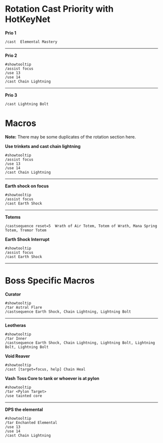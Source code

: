 # Rotation Cast Priority with HotKeyNet
**Prio 1**
```
/cast  Elemental Mastery
```

---

**Prio 2**
```
#showtooltip
/assist focus
/use 13
/use 14
/cast Chain Lightning
```
---

**Prio 3**
```
/cast Lightning Bolt
```

# Macros 
**Note:** There may be some duplicates of the rotation section here.

**Use trinkets and cast chain lightning**
```
#showtooltip
/assist focus
/use 13
/use 14
/cast Chain Lightning
```
---

**Earth shock on focus**

```
#showtooltip
/assist focus
/cast Earth Shock
```
---

**Totems**

```
/castsequence reset=5  Wrath of Air Totem, Totem of Wrath, Mana Spring Totem, Tremor Totem
```

**Earth Shock Interrupt**
```
#showtooltip
/assist focus
/cast Earth Shock
```

---

# Boss Specific Macros

**Curator**
```
#showtooltip
/tar Astral Flare
/castsequence Earth Shock, Chain Lightning, Lightning Bolt
```

---

**Leotheras**
```
#showtooltip
/tar Inner
/castsequence Earth Shock, Chain Lightning, Lightning Bolt, Lightning Bolt, Lightning Bolt
```

**Void Reaver**
```
#showtooltip
/cast [target=focus, help] Chain Heal
```

**Vash**
**Toss Core to tank or whoever is at pylon**
```
#showtooltip
/tar <Pylon Target>
/use tainted core
```

---

**DPS the elemental**
```
#showtooltip
/tar Enchanted Elemental
/use 13
/use 14
/cast Chain Lightning
```